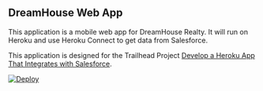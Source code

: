 DreamHouse Web App
------------------

This application is a mobile web app for DreamHouse Realty. It will run on Heroku and use Heroku Connect to get data from Salesforce. 

This application is designed for the Trailhead Project [Develop a Heroku App That Integrates with Salesforce](https://trailhead.salesforce.com/content/learn/projects/develop-heroku-applications).

<a href="https://heroku.com/deploy">
  <img src="https://www.herokucdn.com/deploy/button.svg" alt="Deploy">
</a>
